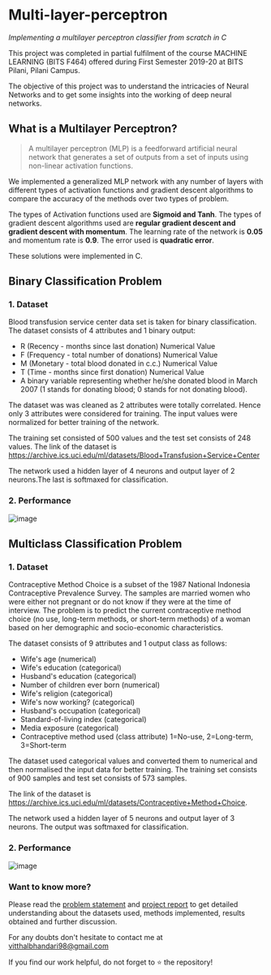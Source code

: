 # Multi-layer-perceptron
*Implementing a multilayer perceptron classifier from scratch in C*

This project was completed in partial fulfilment of the course MACHINE LEARNING (BITS F464) offered during First Semester 2019-20 at BITS Pilani, Pilani Campus.

The objective of this project was to understand the intricacies of Neural Networks and to get some insights into the working of deep neural networks.

## What is a Multilayer Perceptron?
> A multilayer perceptron (MLP) is a feedforward artificial neural network that generates a set of outputs from a set of inputs using non-linear activation functions.

We implemented a generalized MLP network with any number of layers with different types of activation functions and gradient descent algorithms to compare the accuracy of the
methods over two types of problem.

The types of Activation functions used are **Sigmoid and Tanh**.
The types of gradient descent algorithms used are **regular gradient descent and gradient descent with momentum**.
The learning rate of the network is **0.05** and momentum rate is **0.9**.
The error used is **quadratic error**.

These solutions were implemented in C.

## Binary Classification Problem

### 1. Dataset
   Blood transfusion service center data set is taken for binary classification. The dataset consists of 4 attributes and 1 binary output:
   
   - R (Recency - months since last donation) Numerical Value
   - F (Frequency - total number of donations) Numerical Value
   - M (Monetary - total blood donated in c.c.) Numerical Value
   - T (Time - months since first donation) Numerical Value
   - A binary variable representing whether he/she donated blood in March 2007 (1 stands for donating blood; 0 stands for not donating blood).
    
   The dataset was was cleaned as 2 attributes were totally correlated. Hence only 3 attributes were considered for training. The input values were normalized for better training of the network. 
    
   The training set consisted of 500 values and the test set consists of 248 values. The link of the dataset is https://archive.ics.uci.edu/ml/datasets/Blood+Transfusion+Service+Center
    
   The network used a hidden layer of 4 neurons and output layer of 2 neurons.The last is softmaxed for classification.

### 2. Performance
   ![image](https://user-images.githubusercontent.com/51982356/129448156-6b600683-a322-4348-85b3-949a24bf1bcc.png)

## Multiclass Classification Problem

### 1. Dataset
Contraceptive Method Choice is a subset of the 1987 National Indonesia Contraceptive Prevalence Survey. The samples are married women who were either not pregnant or do not
know if they were at the time of interview. The problem is to predict the current contraceptive method choice (no use, long-term methods, or short-term methods) of a woman based on her demographic and socio-economic characteristics.

The dataset consists of 9 attributes and 1 output class as follows:
- Wife's age (numerical)
- Wife's education (categorical)
- Husband's education (categorical)
- Number of children ever born (numerical)
- Wife's religion (categorical)
- Wife's now working? (categorical)
- Husband's occupation (categorical)
- Standard-of-living index (categorical)
- Media exposure (categorical)
- Contraceptive method used (class attribute) 1=No-use, 2=Long-term, 3=Short-term

The dataset used categorical values and converted them to numerical and then normalised the input data for better training. The training set consists of 900 samples and test
set consists of 573 samples.

The link of the dataset is https://archive.ics.uci.edu/ml/datasets/Contraceptive+Method+Choice.

The network used a hidden layer of 5 neurons and output layer of 3 neurons. The output was softmaxed for classification.

### 2. Performance
![image](https://user-images.githubusercontent.com/51982356/129448433-32a09b08-ae6a-40a1-a076-b522fee9c39b.png)


### Want to know more?
Please read the [problem statement](https://github.com/Vitthal98/Multi-layer-perceptron/blob/main/Problem%20Statement.pdf) and [project report](https://github.com/Vitthal98/Multi-layer-perceptron/blob/main/ML%20Assignment-1%20Report%202018-19.pdf) to get detailed understanding about the datasets used, methods implemented, results obtained and further discussion.

For any doubts don't hesitate to contact me at vitthalbhandari98@gmail.com

If you find our work helpful, do not forget to :star: the repository!
